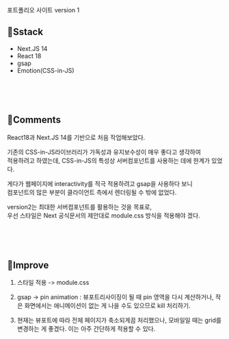포트폴리오 사이트 version 1 

## 🔖Sstack

- Next.JS 14
- React 18
- gsap
- Emotion(CSS-in-JS)

</br> 
</br> 
</br> 

## 📝Comments


React18과 Next.JS 14를 기반으로 처음 작업해보았다.

기존의 CSS-in-JS라이브러리가 가독성과 유지보수성이 매우 좋다고 생각하여</br>
적용하려고 하였는데, CSS-in-JS의 특성상 서버컴포넌트를 사용하는 데에 한계가 있었다.

게다가 웹페이지에 interactivity를 적극 적용하려고 gsap을 사용하다 보니</br>
컴포넌트의 많은 부분이 클라이언트 측에서 렌더링될 수 밖에 없었다.

version2는 최대한 서버컴포넌트를 활용하는 것을 목표로,</br> 
우선 스타일은 Next 공식문서의 제안대로 module.css 방식을 적용해야 겠다. 

</br> 
</br> 
</br> 

## 🔨Improve 

1. 스타일 적용 -> module.css
   
2. gsap -> pin animation : 뷰포트리사이징이 될 때 pin 영역을 다시 계산하거나, 작은 화면에서는 애니메이션이 없는 게 나을 수도 있으므로 kill 처리하기.

3. 현재는 뷰포트에 따라 전체 페이지가 축소되게끔 처리했으나, 모바일일 때는  grid를 변경하는 게 좋겠다. 이는 아주 간단하게 적용할 수 있다.

</br> 
</br> 
